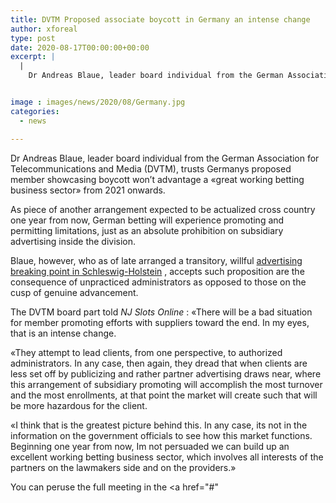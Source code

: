 ```yaml
---
title: DVTM Proposed associate boycott in Germany an intense change
author: xforeal 
type: post
date: 2020-08-17T00:00:00+00:00
excerpt: |
  |
    Dr Andreas Blaue, leader board individual from the German Association for Telecommunications and Media (DVTM), trusts Germanys proposed member showcasing boycott won't advantage a "great working betting business sector" from 2021 onwards


image : images/news/2020/08/Germany.jpg
categories:
  - news

---
```

Dr Andreas Blaue, leader board individual from the German Association for Telecommunications and Media (DVTM), trusts Germanys proposed member showcasing boycott won&#8217;t advantage a &#171;great working betting business sector&#187; from 2021 onwards. 

As piece of another arrangement expected to be actualized cross country one year from now, German betting will experience promoting and permitting limitations, just as an absolute prohibition on subsidiary advertising inside the division. 

Blaue, however, who as of late arranged a transitory, willful [advertising breaking point in Schleswig-Holstein][1] , accepts such proposition are the consequence of unpracticed administrators as opposed to those on the cusp of genuine advancement. 

The DVTM board part told _NJ Slots Online_ : &#171;There will be a bad situation for member promoting efforts with suppliers toward the end. In my eyes, that is an intense change. 

&#171;They attempt to lead clients, from one perspective, to authorized administrators. In any case, then again, they dread that when clients are less set off by publicizing and rather partner advertising draws near, where this arrangement of subsidiary promoting will accomplish the most turnover and the most enrollments, at that point the market will create such that will be more hazardous for the client. 

&#171;I think that is the greatest picture behind this. In any case, its not in the information on the government officials to see how this market functions. Beginning one year from now, Im not persuaded we can build up an excellent working betting business sector, which involves all interests of the partners on the lawmakers side and on the providers.&#187; 

You can peruse the full meeting in the <a href="#"

 [1]: #